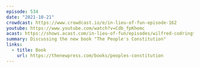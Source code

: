 ```yaml
---
episode: 534
date: "2021-10-21"
crowdcast: https://www.crowdcast.io/e/in-lieu-of-fun-episode-162
youtube: https://www.youtube.com/watch?v=Cdb_fpKhemc
acast: https://shows.acast.com/in-lieu-of-fun/episodes/wilfred-codrington-on-the-peoples-constitution
summary: Discussing the new book "The People's Constitution"
links:
  - title: Book
    url: https://thenewpress.com/books/peoples-constitution
---
```

